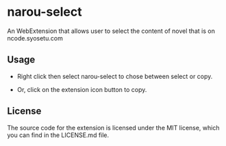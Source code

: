 # narou-select

An WebExtension that allows user to select the content of novel that is on ncode.syosetu.com

## Usage

- Right click then select narou-select to chose between select or copy.

- Or, click on the extension icon button to copy.


## License

The source code for the extension is licensed under the MIT license, which you can find in the LICENSE.md file.